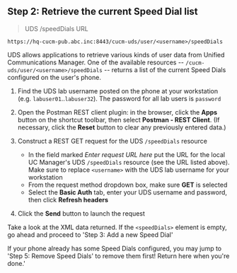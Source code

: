 ## Step 2: Retrieve the current Speed Dial list

> UDS /speedDials URL

```
https://hq-cucm-pub.abc.inc:8443/cucm-uds/user/<username>/speedDials
```

UDS allows applications to retrieve various kinds of user data from Unified Communications Manager.  One of the available resources -- `/cucm-uds/user/<username>/speedDials` -- returns a list of the current Speed Dials configured on the user's phone.

1. Find the UDS lab username posted on the phone at your workstation (e.g. `labuser01`..`labuser32`).  The password for all lab users is `password`

2. Open the Postman REST client plugin: in the browser, click the **Apps** button on the shortcut toolbar, then select **Postman - REST Client**.  (If necessary, click the **Reset** button to clear any previously entered data.)

3. Construct a REST GET request for the UDS `/speedDials` resource
	* In the field marked *Enter request URL here* put the URL for the local UC Manager's UDS `/speedDials` resource (see the URL listed above).  Make sure to replace `<username>` with the UDS lab username for your workstation
	* From the request method dropdown box, make sure **GET** is selected
	* Select the **Basic Auth** tab, enter your UDS username and password, then click **Refresh headers**

4. Click the **Send** button to launch the request

Take a look at the XML data returned.  If the `<speedDials>` element is empty, go ahead and proceed to 'Step 3: Add a new Speed Dial'

<aside class="notice">If your phone already has some Speed Dials configured, you may jump to 'Step 5: Remove Speed Dials' to remove them first!  Return here when you're done.'</aside>
